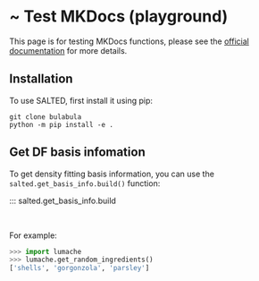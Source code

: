 # ~ Test MKDocs (playground)

This page is for testing MKDocs functions, please see the [official documentation](https://docs.readthedocs.io/en/stable/tutorial/index.html) for more details.

## Installation

To use SALTED, first install it using pip:

```console
git clone bulabula
python -m pip install -e .
```

## Get DF basis infomation

To get density fitting basis information,
you can use the `salted.get_basis_info.build()` function:

::: salted.get_basis_info.build

<br>


<!-- 
The `kind` parameter should be either `"meat"`, `"fish"`, or `"veggies"`.
Otherwise, [`get_random_ingredients`][lumache.get_random_ingredients] will raise an exception [`lumache.InvalidKindError`](/api#lumache.InvalidKindError). -->

For example:

```python
>>> import lumache
>>> lumache.get_random_ingredients()
['shells', 'gorgonzola', 'parsley']
```